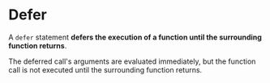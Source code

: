 # Defer

A `defer` statement **defers the execution of a function until the surrounding function returns**.

The deferred call's arguments are evaluated immediately, but the function call is not executed until the surrounding function returns.
